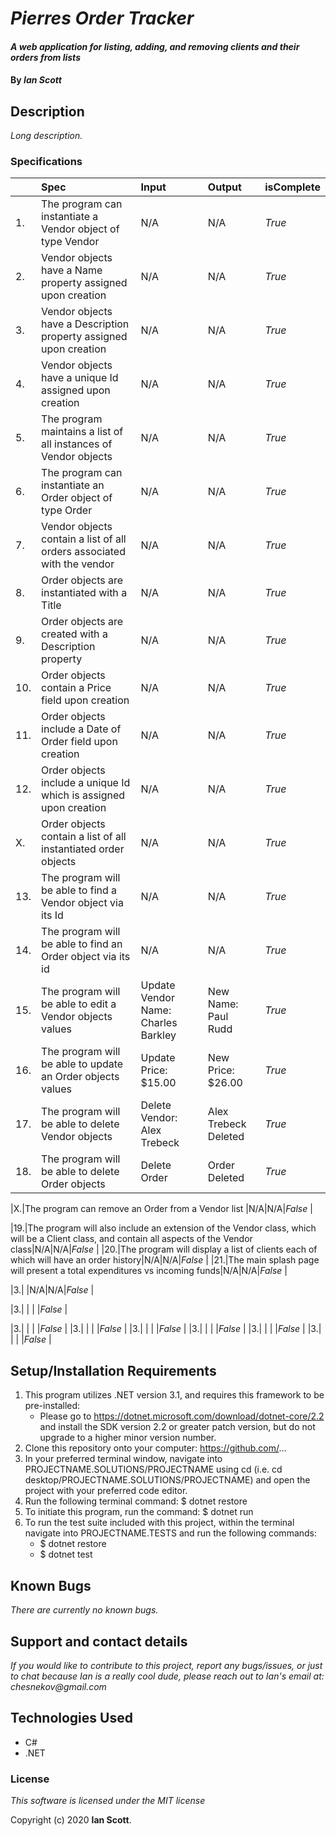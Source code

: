 # _Pierres Order Tracker_

#### _A web application for listing, adding, and removing clients and their orders from lists_

#### By _**Ian Scott**_

## Description

_Long description._

### Specifications
| | Spec | Input | Output | isComplete |
| :-------------     | :-------------     | :------------- | :------------- |:------------- |
|1.|The program can instantiate a Vendor object of type Vendor|N/A|N/A| _True_ |
|2.|Vendor objects have a Name property assigned upon creation|N/A|N/A|_True_|
|3.|Vendor objects have a Description property assigned upon creation|N/A|N/A|_True_|
|4.|Vendor objects have a unique Id assigned upon creation|N/A|N/A|_True_  |
|5.|The program maintains a list of all instances of Vendor objects|N/A|N/A|_True_  |
|6.|The program can instantiate an Order object of type Order|N/A|N/A|_True_  |
|7.|Vendor objects contain a list of all orders associated with the vendor|N/A|N/A|_True_  |
|8.|Order objects are instantiated with a Title|N/A|N/A|_True_  |
|9.|Order objects are created with a Description property |N/A|N/A|_True_  |
|10.|Order objects contain a Price field upon creation |N/A|N/A|_True_  |
|11.|Order objects include a Date of Order field upon creation |N/A|N/A|_True_  |
|12.|Order objects include a unique Id which is assigned upon creation|N/A|N/A|_True_|
|X.|Order objects contain a list of all instantiated order objects|N/A|N/A|_True_|
|13.|The program will be able to find a Vendor object via its Id|N/A|N/A|_True_  |
|14.|The program will be able to find an Order object via its id|N/A|N/A|_True_  |
|15.|The program will be able to edit a Vendor objects values|Update Vendor Name: Charles Barkley|New Name: Paul Rudd|_True_|
|16.|The program will be able to update an Order objects values|Update Price: $15.00|New Price: $26.00|_True_|
|17.|The program will be able to delete Vendor objects|Delete Vendor: Alex Trebeck|Alex Trebeck Deleted|_True_|
|18.|The program will be able to delete Order objects|Delete Order|Order Deleted|_True_  |

|X.|The program can remove an Order from a Vendor list  |N/A|N/A|_False_  |

|19.|The program will also include an extension of the Vendor class, which will be a Client class, and contain all aspects of the Vendor class|N/A|N/A|_False_  |
|20.|The program will display a list of clients each of which will have an order history|N/A|N/A|_False_  |
|21.|The main splash page will present a total expenditures vs incoming funds|N/A|N/A|_False_  |

|3.|  |N/A|N/A|_False_  |

|3.|  |  |  |_False_  |

|3.|  |  |  |_False_  |
|3.|  |  |  |_False_  |
|3.|  |  |  |_False_  |
|3.|  |  |  |_False_  |
|3.|  |  |  |_False_  |
|3.|  |  |  |_False_  |

## Setup/Installation Requirements

1. This program utilizes .NET version 3.1, and requires this framework to be pre-installed:
    * Please go to https://dotnet.microsoft.com/download/dotnet-core/2.2 and install the SDK   version 2.2 or greater patch version, but do not upgrade to a higher minor version number.
2. Clone this repository onto your computer: https://github.com/...
3. In your preferred terminal window, navigate into PROJECTNAME.SOLUTIONS/PROJECTNAME using cd (i.e. cd desktop/PROJECTNAME.SOLUTIONS/PROJECTNAME) and open the project with your preferred code editor.
4. Run the following terminal command: $ dotnet restore
5. To initiate this program, run the command: $ dotnet run
6. To run the test suite included with this project, within the terminal navigate into PROJECTNAME.TESTS and run the following commands:
    * $ dotnet restore
    * $ dotnet test


## Known Bugs

_There are currently no known bugs._

## Support and contact details

_If you would like to contribute to this project, report any bugs/issues, or just to chat because Ian is a really cool dude, please reach out to Ian's email at: chesnekov@gmail.com_

## Technologies Used

- C#
- .NET

### License

_This software is licensed under the MIT license_

Copyright (c) 2020 **Ian Scott**.